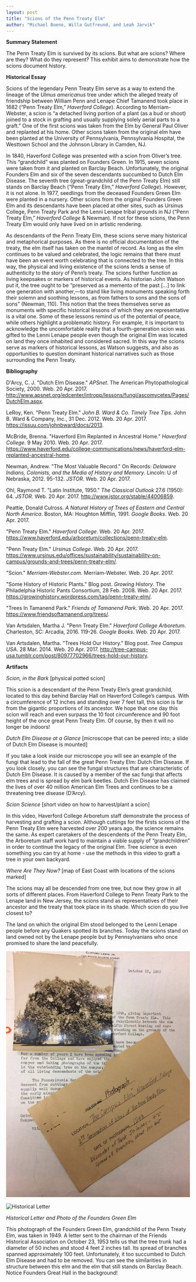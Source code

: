 ```yaml
---
layout: post
title: "Scions of the Penn Treaty Elm"
author: "Michael Bueno, Willa Gutfreund, and Leah Jarvik"
---
```


**Summary Statement** 

The Penn Treaty Elm is survived by its scions. But what are scions? Where are they? What do they represent? This exhibit aims to demonstrate how the scions document history.

**Historical Essay**

Scions of the legendary Penn Treaty Elm serve as a way to extend the lineage of the *Ulmus americanus* tree under which the alleged treaty of friendship between William Penn and Lenape Chief Tamanend took place in 1682 (“Penn Treaty Elm,” *Haverford College*). According to Merriam-Webster, a scion is “a detached living portion of a plant (as a bud or shoot) joined to a stock in grafting and usually supplying solely aerial parts to a graft.” One of the first scions was taken from the Elm by General Paul Oliver and replanted at his home. Other scions taken from the original elm have been planted at the University of Pennsylvania, Pennsylvania Hospital, the Westtown School and the Johnson Library in Camden, NJ.

In 1840, Haverford College was presented with a scion from Oliver’s tree. This “grandchild” was planted on Founders Green. In 1915, seven scions were taken from it and planted on Barclay Beach. Unfortunately, the original Founders Elm and six of the seven descendants succumbed to Dutch Elm Disease. The seventh tree (great-grandchild of the Penn Treaty Elm) still stands on Barclay Beach (“Penn Treaty Elm,” *Haverford College*). However, it is not alone. In 1977, seedlings from the deceased Founders Green Elm were planted in a nursery. Other scions from the original Founders Green Elm and its descendants have been placed at other sites, such as Ursinus College, Penn Treaty Park and the Lenni Lenape tribal grounds in NJ (“Penn Treaty Elm,” *Haverford College* & Newman). If not for these scions, the Penn Treaty Elm would only have lived on in artistic rendering.

As descendants of the Penn Treaty Elm, these scions serve many historical and metaphorical purposes. As there is no official documentation of the treaty, the elm itself has taken on the mantel of record. As long as the elm continues to be valued and celebrated, the logic remains that there must have been an event worth celebrating that is connected to the tree. In this way, the physical and living existence of the scions lends a sense of authenticity to the story of Penn’s treaty. The scions further function as living keepsakes or markers of historical events. As historian John Watson put it, the tree ought to be “preserved as a memento of the past [...] to link one generation with another,—to stand like living monuments speaking forth their solemn and soothing lessons, as from fathers to sons and the sons of sons” (Newman, 110). This notion that the trees themselves serve as monuments with specific historical lessons of which they are representative is a vital one. Some of these lessons remind us of the potential of peace, while others highlight a problematic history. For example, it is important to acknowledge the uncomfortable reality that a fourth-generation scion was gifted to the Lenni Lenape people even though the original Elm was located on land they once inhabited and considered sacred. In this way the scions serve as markers of historical lessons, as Watson suggests, and also as opportunities to question dominant historical narratives such as those surrounding the Penn Treaty.

**Bibliography**

D'Arcy, C. J. "Dutch Elm Disease." *APSnet*. The American Phytopathological Society, 2000. Web. 20 Apr. 2017. http://www.apsnet.org/edcenter/intropp/lessons/fungi/ascomycetes/Pages/DutchElm.aspx. 

LeRoy, Ken. "Penn Treaty Elm." *John B. Ward & Co. Timely Tree Tips.* John B. Ward & Company, Inc., 31 Dec. 2012. Web. 20 Apr. 2017. https://issuu.com/johnbward/docs/2013.

McBride, Brenna. "Haverford Elm Replanted in Ancestral Home." *Haverford College*. 9 May 2010. Web. 20 Apr. 2017. https://www.haverford.edu/college-communications/news/haverford-elm-replanted-ancestral-home.

Newman, Andrew. "The Most Valuable Record." On Records: *Delaware Indians, Colonists, and the Media of History and Memory*. Lincoln: U of Nebraska, 2012. 95-132. *JSTOR*. Web. 20 Apr. 2017.

Ohl, Raymond T. "Latin Institute, 1950." *The Classical Outlook* 27.6 (1950): 64. *JSTOR*. Web. 20 Apr. 2017. http://www.jstor.org/stable/44006859.

Peattie, Donald Culross. *A Natural History of Trees of Eastern and Central North America*. Boston, MA: Houghton Mifflin, 1991. *Google Books*. Web. 20 Apr. 2017.

"Penn Treaty Elm." *Haverford College*. Web. 20 Apr. 2017. https://www.haverford.edu/arboretum/collections/penn-treaty-elm.

"Penn Treaty Elm." *Ursinus College*. Web. 20 Apr. 2017. https://www.ursinus.edu/offices/sustainability/sustainability-on-campus/grounds-and-trees/penn-treaty-elm/.

"Scion." *Merriam-Webster.com.* Merriam-Webster. Web. 20 Apr. 2017.

"Some History of Historic Plants." Blog post. *Growing History*. The Philadelphia Historic Pants Consortium, 28 Feb. 2008. Web. 20 Apr. 2017. https://growinghistory.wordpress.com/tag/penn-treaty-elm/.

"Trees In Tamanend Park." *Friends of Tamanend Park*. Web. 20 Apr. 2017. https://www.friendsoftamanend.org/trees/. 

Van Artsdalen, Martha J. "Penn Treaty Elm." *Haverford College Arboretum*. Charleston, SC: Arcadia, 2016. 119-26. *Google Books*. Web. 20 Apr. 2017.

Van Artsdalen, Martha. "Trees Hold Our History." Blog post. *Tree Campus USA*. 28 Mar. 2014. Web. 20 Apr. 2017. http://tree-campus-usa.tumblr.com/post/80977702966/trees-hold-our-history. 

**Artifacts**

*Scion, in the Bark* [physical potted scion]

This scion is a descendant of the Penn Treaty Elm’s great grandchild, located to this day behind Barclay Hall on Haverford College’s campus. With a circumference of 12 inches and standing over 7 feet tall, this scion is far from the gigantic proportions of its ancestor. We hope that one day this scion will reach and even surpass the 10 foot circumference and 90 foot height of the once great Penn Treaty Elm. Of course, by then it will no longer be indoors!

*Dutch Elm Disease at a Glance* [microscope that can be peered into; a slide of Dutch Elm Disease is mounted]

If you take a look inside our microscope you will see an example of the fungi that lead to the fall of the great Penn Treaty Elm: Dutch Elm Disease. If you look closely, you can see the fungal structures that are characteristic of Dutch Elm Disease. It is caused by a member of the sac fungi that affects elm trees and is spread by elm bark beetles. Dutch Elm Disease has claimed the lives of over 40 million American Elm Trees and continues to be a threatening tree disease (D’Arcy).

*Scion Science* [short video on how to harvest/plant a scion]

In this video, Haverford College Arboretum staff demonstrate the process of harvesting and grafting a scion. Although cuttings for the firsts scions of the Penn Treaty Elm were harvested over 200 years ago, the science remains the same. As expert caretakers of the descendents of the Penn Treaty Elm, the Arboretum staff work hard to maintain a viable supply of “grandchildren” in order to continue the legacy of the original Elm. Tree science is even something you can try at home - use the methods in this video to graft a tree in your own backyard.

*Where Are They Now?* [map of East Coast with locations of the scions marked]

The scions may all be descended from one tree, but now they grow in all sorts of different places. From Haverford College to Penn Treaty Park to the Lenape land in New Jersey, the scions stand as representatives of their ancestor and the treaty that took place in its shade. Which scion do you live closest to? 

The land on which the original Elm stood belonged to the Lenni Lenape people before any Quakers spotted its branches. Today the scions stand on land owned not by the Lenape people but by Pennsylvanians who once promised to share the land peacefully.

![Historical Letter](https://github.com/mzarafon/penn-treaty-elm/blob/gh-pages/Image-for-Scions-Post.png)

![Historical Letter]({{https://mzarafon.github.io/penn-treaty-elm/Scions-of-the-Penn-Treaty-Elm}}/Image-for-Scions-Post.png)

*Historical Letter and Photo of the Founders Green Elm*

This photograph of the Founders Green Elm, grandchild of the Penn Treaty Elm, was taken in 1949. A letter sent to the chairman of the Friends Historical Association on October 23, 1953 tells us that the tree trunk had a diameter of 50 inches and stood 4 feet 2 inches tall. Its spread of branches spanned approximately 100 feet. Unfortunately, it too succumbed to Dutch Elm Disease and had to be removed. You can see the similarities in structure between this elm and the elm that still stands on Barclay Beach. Notice Founders Great Hall in the background!
